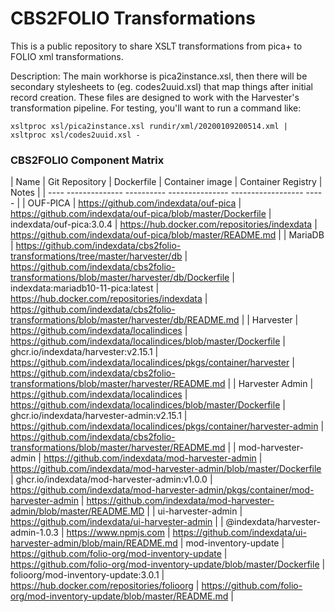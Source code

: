 # CBS2FOLIO Transformations
This is a public repository to share XSLT transformations from pica+ to FOLIO xml transformations.

Description: The main workhorse is pica2instance.xsl, then there will be secondary stylesheets
to (eg. codes2uuid.xsl) that map things after initial record creation.  These files are designed to 
work with the Harvester's transformation pipeline.  For testing, you'll want to run a command like:
  
```
xsltproc xsl/pica2instance.xsl rundir/xml/20200109200514.xml | xsltproc xsl/codes2uuid.xsl -
```

### CBS2FOLIO Component Matrix


| Name     | Git Repository       | Dockerfile |      Container image |     Container Registry | Notes | 
| ----       --------------         ----------        ---------------       ------------------   ----- |
| OUF-PICA | https://github.com/indexdata/ouf-pica | https://github.com/indexdata/ouf-pica/blob/master/Dockerfile | indexdata/ouf-pica:3.0.4 | https://hub.docker.com/repositories/indexdata |  https://github.com/indexdata/ouf-pica/blob/master/README.md |
| MariaDB  | https://github.com/indexdata/cbs2folio-transformations/tree/master/harvester/db | https://github.com/indexdata/cbs2folio-transformations/blob/master/harvester/db/Dockerfile | indexdata:mariadb10-11-pica:latest | https://hub.docker.com/repositories/indexdata | https://github.com/indexdata/cbs2folio-transformations/blob/master/harvester/db/README.md |
| Harvester | https://github.com/indexdata/localindices | https://github.com/indexdata/localindices/blob/master/Dockerfile | ghcr.io/indexdata/harvester:v2.15.1 | https://github.com/indexdata/localindices/pkgs/container/harvester | https://github.com/indexdata/cbs2folio-transformations/blob/master/harvester/README.md |
| Harvester Admin | https://github.com/indexdata/localindices |  https://github.com/indexdata/localindices/blob/master/Dockerfile | ghcr.io/indexdata/harvester-admin:v2.15.1 | https://github.com/indexdata/localindices/pkgs/container/harvester-admin | https://github.com/indexdata/cbs2folio-transformations/blob/master/harvester/README.md |
| mod-harvester-admin | https://github.com/indexdata/mod-harvester-admin | https://github.com/indexdata/mod-harvester-admin/blob/master/Dockerfile | ghcr.io/indexdata/mod-harvester-admin:v1.0.0 | https://github.com/indexdata/mod-harvester-admin/pkgs/container/mod-harvester-admin |  https://github.com/indexdata/mod-harvester-admin/blob/master/README.MD |
| ui-harvester-admin | https://github.com/indexdata/ui-harvester-admin | | @indexdata/harvester-admin-1.0.3 | https://www.npmjs.com | https://github.com/indexdata/ui-harvester-admin/blob/main/README.md
| mod-inventory-update | https://github.com/folio-org/mod-inventory-update | https://github.com/folio-org/mod-inventory-update/blob/master/Dockerfile | folioorg/mod-inventory-update:3.0.1 | https://hub.docker.com/repositories/folioorg | https://github.com/folio-org/mod-inventory-update/blob/master/README.md |

